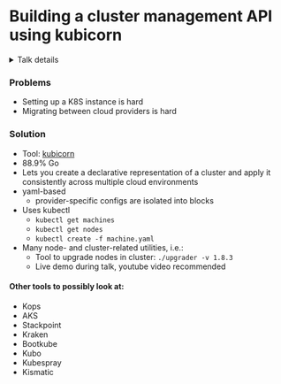 # Building a cluster management API using kubicorn
<details>
	<summary>Talk details</summary>
	<ul>
		<li>Speakers: <a href="https://twitter.com/kris__nova">Kris Nova</a> (Heptio) & <a href="https://github.com/roberthbailey">Robert Bailey</a> (Google)</li>
		<li>Youtube-video: Coming up</li>
		<li><a href="http://sched.co/CU67">Talk details on sched.com</a></li>
	</ul>
</details>

### Problems
* Setting up a K8S instance is hard
* Migrating between cloud providers is hard

### Solution
* Tool: [kubicorn](https://github.com/kris-nova/kubicorn)
* 88.9% Go
* Lets you create a declarative representation of a cluster and apply it consistently across multiple cloud environments
* yaml-based
  * provider-specific configs are isolated into blocks
* Uses kubectl
  * `kubectl get machines`
  * `kubectl get nodes`
  * `kubectl create -f machine.yaml`
* Many node- and cluster-related utilities, i.e.:
  * Tool to upgrade nodes in cluster: `./upgrader -v 1.8.3`
  * Live demo during talk, youtube video recommended


#### Other tools to possibly look at:
* Kops
* AKS
* Stackpoint
* Kraken
* Bootkube
* Kubo
* Kubespray
* Kismatic
